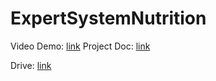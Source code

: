 # ExpertSystemNutrition

Video Demo: [link](https://drive.google.com/file/d/1IxufXjKy6qtxBZEu2GxQ7A__vE1bUYCN/view?usp=sharing)
Project Doc: [link](https://drive.google.com/file/d/1IyUtbJKBc74vGt-Ec4WUHW6VagydpojB/view?usp=sharing)

Drive: [link](https://drive.google.com/drive/folders/1wSC9hFFUXIDaTo8J9WysUXUdUPL0ql8B?usp=sharing)
